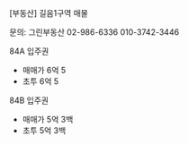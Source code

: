 [부동산] 길음1구역 매물

문의:  그린부동산 02-986-6336 
010-3742-3446

 84A 입주권
- 매매가 6억 5
- 초투 6억 5

84B 입주권
-  매매가 5억 3백
-  초투 5억 3백